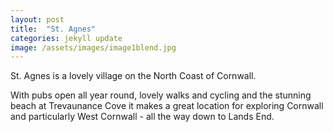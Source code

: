 ```yaml
---
layout: post
title:  "St. Agnes" 
categories: jekyll update
image: /assets/images/image1blend.jpg
---
```

St. Agnes is a lovely village on the North Coast of Cornwall.

With pubs open all year round, lovely walks and cycling and the stunning beach at Trevaunance Cove it makes a great location for exploring Cornwall and particularly West Cornwall - all the way down to Lands End.
